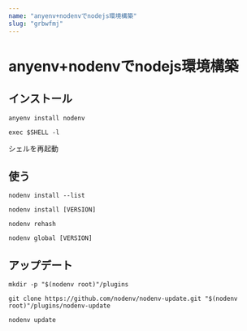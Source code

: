 ```yaml
---
name: "anyenv+nodenvでnodejs環境構築"
slug: "grbwfmj"
---
```


# anyenv+nodenvでnodejs環境構築

## インストール

```
anyenv install nodenv
```

```
exec $SHELL -l
```

シェルを再起動


## 使う

```
nodenv install --list
```

```
nodenv install [VERSION]
```

```
nodenv rehash
```

```
nodenv global [VERSION]
```


## アップデート

```
mkdir -p "$(nodenv root)"/plugins
```

```
git clone https://github.com/nodenv/nodenv-update.git "$(nodenv root)"/plugins/nodenv-update
```

```
nodenv update
```

